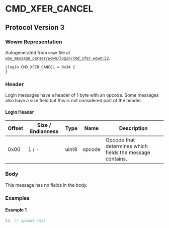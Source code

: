 # CMD_XFER_CANCEL

## Protocol Version 3

### Wowm Representation

Autogenerated from `wowm` file at [`wow_message_parser/wowm/login/cmd_xfer.wowm:52`](https://github.com/gtker/wow_messages/tree/main/wow_message_parser/wowm/login/cmd_xfer.wowm#L52).
```rust,ignore
clogin CMD_XFER_CANCEL = 0x34 {
}
```
### Header

Login messages have a header of 1 byte with an opcode. Some messages also have a size field but this is not considered part of the header.

#### Login Header

| Offset | Size / Endianness | Type   | Name   | Description |
| ------ | ----------------- | ------ | ------ | ----------- |
| 0x00   | 1 / -             | uint8  | opcode | Opcode that determines which fields the message contains.|

### Body

This message has no fields in the body.

### Examples

#### Example 1

```c
52, // opcode (52)
```
